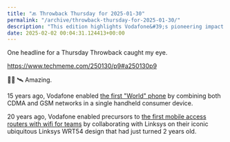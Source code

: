 ```yaml
---
title: "🔙 Throwback Thursday for 2025-01-30"
permalink: "/archive/throwback-thursday-for-2025-01-30/"
description: "This edition highlights Vodafone&#39;s pioneering impact on mobile technology over the last two decades."
date: 2025-02-02 00:04:31.124413+00:00
---
```


<!-- buttondown-editor-mode: plaintext -->One headline for a Thursday Throwback caught my eye.

https://www.techmeme.com/250130/p9#a250130p9

🤳🏻 🛰️ Amazing.

15 years ago, Vodafone enabled [the first "World" phone](https://www.techmeme.com/100807/p12#a100807p12) by combining both CDMA and GSM networks in a single handheld consumer device.

20 years ago, Vodafone enabled precursors to [the first mobile access routers with wifi for teams](https://www.techmeme.com/050913/p3#a050913p3) by collaborating with Linksys on their iconic ubiquitous Linksys WRT54 design that had just turned 2 years old.





